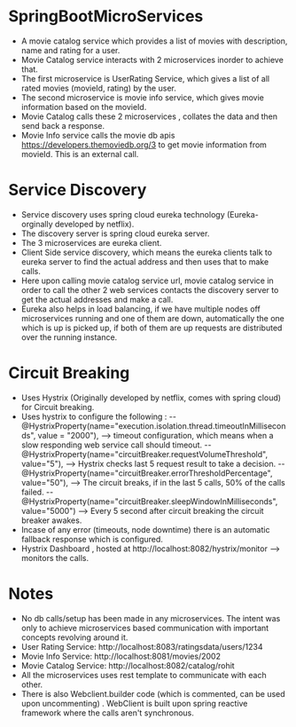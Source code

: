 # SpringBootMicroServices

* A movie catalog service which provides a list of movies with description, name and rating for a user.
* Movie Catalog service interacts with 2 microservices inorder to achieve that.
* The first microservice is UserRating Service, which gives a list of all rated movies (movieId, rating) by the user.
* The second microservice is movie info service, which gives movie information based on the movieId.
* Movie Catalog calls these 2 microservices , collates the data and then send back a response.
* Movie Info service calls the movie db apis https://developers.themoviedb.org/3 to get movie information from movieId. This is an external call.

# Service Discovery
* Service discovery uses spring cloud eureka technology (Eureka- orginally developed by netflix).
* The discovery server is spring cloud eureka server.
* The 3 microservices are eureka client.
* Client Side service discovery, which means the eureka clients talk to eureka server to find the actual address and then uses that to make calls.
* Here upon calling movie catalog service url, movie catalog service in order to call the other 2 web services contacts the discovery server to get the actual addresses and make a call.
* Eureka also helps in load balancing, if we have multiple nodes off microservices running and one of them are down, automatically the one which is up is picked up, if both of them are up requests are distributed over the running instance.

# Circuit Breaking
* Uses Hystrix (Originally developed by netflix, comes with spring cloud) for Circuit breaking.
* Uses hystrix to configure the following :
     -- @HystrixProperty(name="execution.isolation.thread.timeoutInMilliseconds", value = "2000"), --> timeout configuration, which means when a slow responding web service call should timeout. 
		 --	@HystrixProperty(name="circuitBreaker.requestVolumeThreshold", value="5"), --> Hystrix checks last 5 request result to take a decision.
		 -- @HystrixProperty(name="circuitBreaker.errorThresholdPercentage", value="50"), --> The circuit breaks, if in the last 5 calls, 50% of the calls failed. 
		 -- @HystrixProperty(name="circuitBreaker.sleepWindowInMilliseconds", value="5000") --> Every 5 second after circuit breaking the circuit breaker awakes.
* Incase of any error (timeouts, node downtime) there is an automatic fallback response which is configured.
* Hystrix Dashboard , hosted at http://localhost:8082/hystrix/monitor --> monitors the calls. 

# Notes
* No db calls/setup has been made in any microservices. The intent was only to achieve microservices based communication with important concepts revolving around it.
* User Rating Service: http://localhost:8083/ratingsdata/users/1234
* Movie Info Service: http://localhost:8081/movies/2002
* Movie Catalog Service: http://localhost:8082/catalog/rohit
* All the microservices uses rest template to communicate with each other.
* There is also Webclient.builder code (which is commented, can be used upon uncommenting) . WebClient is built upon spring reactive framework where the calls aren't synchronous.  
